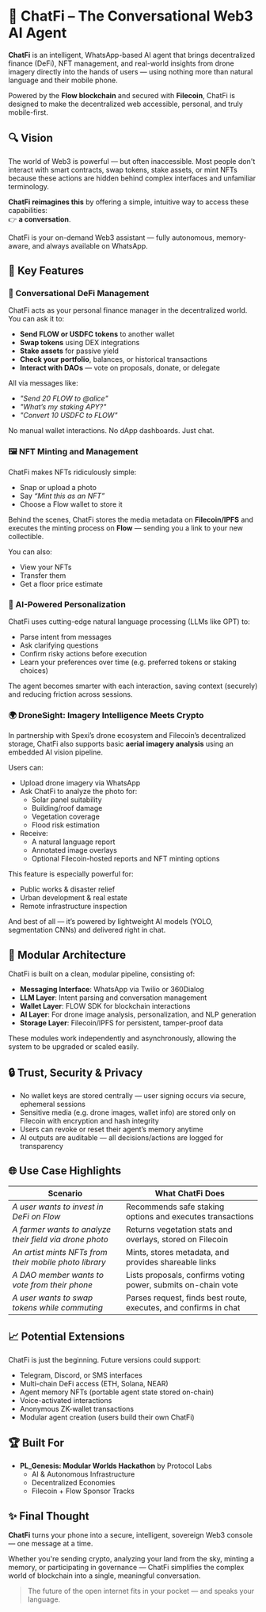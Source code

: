 # 💬 ChatFi – The Conversational Web3 AI Agent

**ChatFi** is an intelligent, WhatsApp-based AI agent that brings decentralized finance (DeFi), NFT management, and real-world insights from drone imagery directly into the hands of users — using nothing more than natural language and their mobile phone.

Powered by the **Flow blockchain** and secured with **Filecoin**, ChatFi is designed to make the decentralized web accessible, personal, and truly mobile-first.

## 🔍 Vision

The world of Web3 is powerful — but often inaccessible. Most people don't interact with smart contracts, swap tokens, stake assets, or mint NFTs because these actions are hidden behind complex interfaces and unfamiliar terminology.

**ChatFi reimagines this** by offering a simple, intuitive way to access these capabilities:  
👉 **a conversation**.

ChatFi is your on-demand Web3 assistant — fully autonomous, memory-aware, and always available on WhatsApp.

## 🚀 Key Features

### 💸 Conversational DeFi Management

ChatFi acts as your personal finance manager in the decentralized world. You can ask it to:
- **Send FLOW or USDFC tokens** to another wallet
- **Swap tokens** using DEX integrations
- **Stake assets** for passive yield
- **Check your portfolio**, balances, or historical transactions
- **Interact with DAOs** — vote on proposals, donate, or delegate

All via messages like:
- *"Send 20 FLOW to @alice"*
- *"What’s my staking APY?"*
- *"Convert 10 USDFC to FLOW"*

No manual wallet interactions. No dApp dashboards. Just chat.

### 🖼 NFT Minting and Management

ChatFi makes NFTs ridiculously simple:
- Snap or upload a photo
- Say *“Mint this as an NFT”*
- Choose a Flow wallet to store it

Behind the scenes, ChatFi stores the media metadata on **Filecoin/IPFS** and executes the minting process on **Flow** — sending you a link to your new collectible.

You can also:
- View your NFTs
- Transfer them
- Get a floor price estimate

### 🧠 AI-Powered Personalization

ChatFi uses cutting-edge natural language processing (LLMs like GPT) to:
- Parse intent from messages
- Ask clarifying questions
- Confirm risky actions before execution
- Learn your preferences over time (e.g. preferred tokens or staking choices)

The agent becomes smarter with each interaction, saving context (securely) and reducing friction across sessions.

### 🌍 DroneSight: Imagery Intelligence Meets Crypto

In partnership with Spexi’s drone ecosystem and Filecoin’s decentralized storage, ChatFi also supports basic **aerial imagery analysis** using an embedded AI vision pipeline.

Users can:
- Upload drone imagery via WhatsApp
- Ask ChatFi to analyze the photo for:
  - Solar panel suitability
  - Building/roof damage
  - Vegetation coverage
  - Flood risk estimation
- Receive:
  - A natural language report
  - Annotated image overlays
  - Optional Filecoin-hosted reports and NFT minting options

This feature is especially powerful for:
- Public works & disaster relief
- Urban development & real estate
- Remote infrastructure inspection

And best of all — it’s powered by lightweight AI models (YOLO, segmentation CNNs) and delivered right in chat.

## 🧩 Modular Architecture

ChatFi is built on a clean, modular pipeline, consisting of:

- **Messaging Interface**: WhatsApp via Twilio or 360Dialog
- **LLM Layer**: Intent parsing and conversation management
- **Wallet Layer**: FLOW SDK for blockchain interactions
- **AI Layer**: For drone image analysis, personalization, and NLP generation
- **Storage Layer**: Filecoin/IPFS for persistent, tamper-proof data

These modules work independently and asynchronously, allowing the system to be upgraded or scaled easily.

## 🔒 Trust, Security & Privacy

- No wallet keys are stored centrally — user signing occurs via secure, ephemeral sessions
- Sensitive media (e.g. drone images, wallet info) are stored only on Filecoin with encryption and hash integrity
- Users can revoke or reset their agent’s memory anytime
- AI outputs are auditable — all decisions/actions are logged for transparency

## 🌐 Use Case Highlights

| Scenario | What ChatFi Does |
|----------|------------------|
| *A user wants to invest in DeFi on Flow* | Recommends safe staking options and executes transactions |
| *A farmer wants to analyze their field via drone photo* | Returns vegetation stats and overlays, stored on Filecoin |
| *An artist mints NFTs from their mobile photo library* | Mints, stores metadata, and provides shareable links |
| *A DAO member wants to vote from their phone* | Lists proposals, confirms voting power, submits on-chain vote |
| *A user wants to swap tokens while commuting* | Parses request, finds best route, executes, and confirms in chat |

## 📈 Potential Extensions

ChatFi is just the beginning. Future versions could support:
- Telegram, Discord, or SMS interfaces
- Multi-chain DeFi access (ETH, Solana, NEAR)
- Agent memory NFTs (portable agent state stored on-chain)
- Voice-activated interactions
- Anonymous ZK-wallet transactions
- Modular agent creation (users build their own ChatFi)

## 🏆 Built For

- **PL_Genesis: Modular Worlds Hackathon** by Protocol Labs  
  - AI & Autonomous Infrastructure  
  - Decentralized Economies  
  - Filecoin + Flow Sponsor Tracks

## ✨ Final Thought

**ChatFi** turns your phone into a secure, intelligent, sovereign Web3 console — one message at a time.

Whether you're sending crypto, analyzing your land from the sky, minting a memory, or participating in governance — ChatFi simplifies the complex world of blockchain into a single, meaningful conversation.

> The future of the open internet fits in your pocket — and speaks your language.

